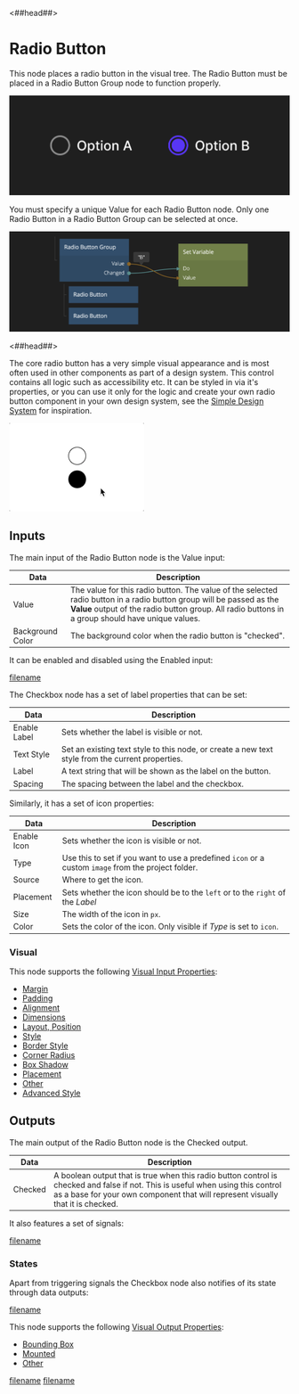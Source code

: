 <##head##>

# Radio Button

This node places a radio button in the visual tree. The <span class="ndl-node">Radio Button</span> must be placed in a <span class="ndl-node">Radio Button Group</span> node to function properly.

<div class="ndl-image-with-background l">

![](./radio_button_visual.png)

</div>

You must specify a unique <span class="ndl-data">Value</span> for each <span class="ndl-node">Radio Button</span> node. Only one <span class="ndl-node">Radio Button</span> in a <span class="ndl-node">Radio Button Group</span> can be selected at once.

<div class="ndl-image-with-background l">

![](./radio_button_node.png)

</div>

<##head##>

The core radio button has a very simple visual appearance and is most often used in other components as part of a design system. This control contains all logic such as accessibility etc. It can be styled in via it's properties, or you can use it only for the logic and create your own radio button component in your own design system, see the [Simple Design System](/modules/sds-v3/) for inspiration.

<div class="ndl-image-with-background s">

![](./radiobutton.gif)

</div>

## Inputs

The main input of the Radio Button node is the <span class="ndl-data">Value</span> input:

| Data                                           | Description                                                                                                                                                                                                               |
| ---------------------------------------------- | ------------------------------------------------------------------------------------------------------------------------------------------------------------------------------------------------------------------------- |
| <span class="ndl-data">Value</span>            | The value for this radio button. The value of the selected radio button in a radio button group will be passed as the **Value** output of the radio button group. All radio buttons in a group should have unique values. |
| <span class="ndl-data">Background Color</span> | The background color when the radio button is "checked".                                                                                                                                                                  |

It can be enabled and disabled using the <span class="ndl-data">Enabled</span> input:

[filename](../shared-props/inputs/general/enabled.md ':include')

The Checkbox node has a set of label properties that can be set:

| Data                                       | Description                                                                                      |
| ------------------------------------------ | ------------------------------------------------------------------------------------------------ |
| <span class="ndl-data">Enable Label</span> | Sets whether the label is visible or not.                                                        |
| <span class="ndl-data">Text Style</span>   | Set an existing text style to this node, or create a new text style from the current properties. |
| <span class="ndl-data">Label</span>        | A text string that will be shown as the label on the button.                                     |
| <span class="ndl-data">Spacing</span>      | The spacing between the label and the checkbox.                                                  |

Similarly, it has a set of icon properties:

| Data                                      | Description                                                                                         |
| ----------------------------------------- | --------------------------------------------------------------------------------------------------- |
| <span class="ndl-data">Enable Icon</span> | Sets whether the icon is visible or not.                                                            |
| <span class="ndl-data">Type</span>        | Use this to set if you want to use a predefined `icon` or a custom `image` from the project folder. |
| <span class="ndl-data">Source</span>      | Where to get the icon.                                                                              |
| <span class="ndl-data">Placement</span>   | Sets whether the icon should be to the `left` or to the `right` of the _Label_                      |
| <span class="ndl-data">Size</span>        | The width of the icon in `px`.                                                                      |
| <span class="ndl-data">Color</span>       | Sets the color of the icon. Only visible if _Type_ is set to `icon`.                                |

### Visual

This node supports the following [Visual Input Properties](nodes/ui-elements/visual-input-properties/):

-   [Margin](nodes/ui-elements/visual-input-properties/#margin)
-   [Padding](nodes/ui-elements/visual-input-properties/#padding)
-   [Alignment](nodes/ui-elements/visual-input-properties/#alignment)
-   [Dimensions](nodes/ui-elements/visual-input-properties/#dimensions)
-   [Layout, Position](nodes/ui-elements/visual-input-properties/#-position)
-   [Style](nodes/ui-elements/visual-input-properties/#style)
-   [Border Style](nodes/ui-elements/visual-input-properties/#border-style)
-   [Corner Radius](nodes/ui-elements/visual-input-properties/#corner-radius)
-   [Box Shadow](nodes/ui-elements/visual-input-properties/#box-shadow)
-   [Placement](nodes/ui-elements/visual-input-properties/#placement)
-   [Other](nodes/ui-elements/visual-input-properties/#other)
-   [Advanced Style](nodes/ui-elements/visual-input-properties/#advanced-style)

## Outputs

The main output of the Radio Button node is the <span class="ndl-data">Checked</span> output.

| Data                                  | Description                                                                                                                                                                                                        |
| ------------------------------------- | ------------------------------------------------------------------------------------------------------------------------------------------------------------------------------------------------------------------ |
| <span class="ndl-data">Checked</span> | A boolean output that is true when this radio button control is checked and false if not. This is useful when using this control as a base for your own component that will represent visually that it is checked. |

It also features a set of <span class="ndl-signal">signals</span>:

[filename](../shared-props/outputs/control-events/README.md ':include')

### States

Apart from triggering <span class="ndl-signal">signals</span> the Checkbox node also notifies of its state through <span class="ndl-data">data</span> outputs:

[filename](../shared-props/outputs/control-states/README.md ':include')

This node supports the following [Visual Output Properties](nodes/ui-elements/visual-output-properties/):

-   [Bounding Box](nodes/ui-elements/visual-output-properties/#bounding-box)
-   [Mounted](nodes/ui-elements/visual-output-properties/#mounted)
-   [Other](nodes/ui-elements/visual-output-properties/#other)

<div class="hidden-props-for-editor">

[filename](../visual-input-properties/README.md ':include')
[filename](../visual-output-properties/README.md ':include')

</div>
